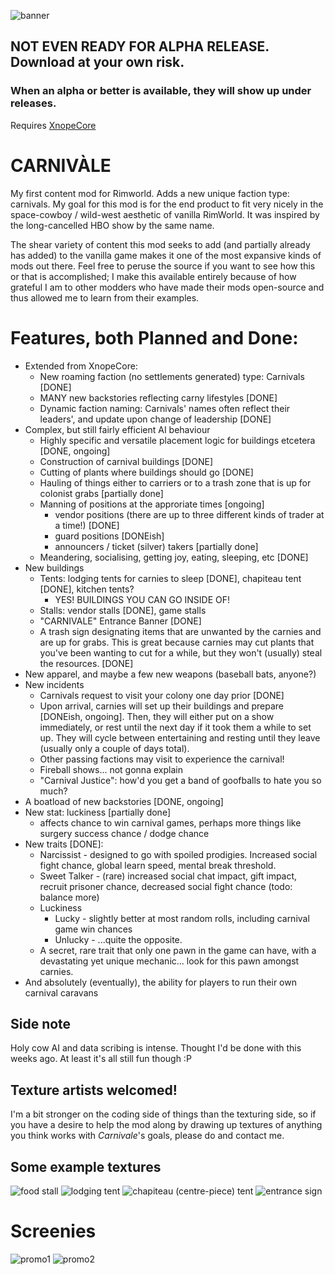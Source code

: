 ![banner](About/Preview.png)

## NOT EVEN READY FOR ALPHA RELEASE. Download at your own risk.
### When an alpha or better is available, they will show up under releases.
Requires [XnopeCore](https://github.com/Xnope/XnopeCore)

# CARNIVÀLE
My first content mod for Rimworld. Adds a new unique faction type: carnivals. My goal for this mod is for the end product to fit very nicely in the space-cowboy / wild-west aesthetic of vanilla RimWorld. It was inspired by the long-cancelled HBO show by the same name.

The shear variety of content this mod seeks to add (and partially already has added) to the vanilla game makes it one of the most expansive kinds of mods out there. Feel free to peruse the source if you want to see how this or that is accomplished; I make this available entirely because of how grateful I am to other modders who have made their mods open-source and thus allowed me to learn from their examples.

# Features, both Planned and Done:
* Extended from XnopeCore:
  * New roaming faction (no settlements generated) type: Carnivals [DONE]
  * MANY new backstories reflecting carny lifestyles [DONE]
  * Dynamic faction naming: Carnivals' names often reflect their leaders', and update upon change of leadership [DONE]
* Complex, but still fairly efficient AI behaviour
  * Highly specific and versatile placement logic for buildings etcetera [DONE, ongoing]
  * Construction of carnival buildings [DONE]
  * Cutting of plants where buildings should go [DONE]
  * Hauling of things either to carriers or to a trash zone that is up for colonist grabs [partially done]
  * Manning of positions at the approriate times [ongoing]
    * vendor positions (there are up to three different kinds of trader at a time!) [DONE]
    * guard positions [DONEish]
    * announcers / ticket (silver) takers [partially done]
  * Meandering, socialising, getting joy, eating, sleeping, etc [DONE]
* New buildings
  * Tents: lodging tents for carnies to sleep [DONE], chapiteau tent [DONE], kitchen tents?
    * YES! BUILDINGS YOU CAN GO INSIDE OF!
  * Stalls: vendor stalls [DONE], game stalls
  * "CARNIVALE" Entrance Banner [DONE]
  * A trash sign designating items that are unwanted by the carnies and are up for grabs. This is great because carnies may cut plants that you've been wanting to cut for a while, but they won't (usually) steal the resources. [DONE]
* New apparel, and maybe a few new weapons (baseball bats, anyone?)
* New incidents
  * Carnivals request to visit your colony one day prior [DONE]
  * Upon arrival, carnies will set up their buildings and prepare [DONEish, ongoing]. Then, they will either put on a show immediately, or rest until the next day if it took them a while to set up. They will cycle between entertaining and resting until they leave (usually only a couple of days total).
  * Other passing factions may visit to experience the carnival!
  * Fireball shows... not gonna explain
  * "Carnival Justice": how'd you get a band of goofballs to hate you so much?
* A boatload of new backstories [DONE, ongoing]
* New stat: luckiness [partially done]
  * affects chance to win carnival games, perhaps more things like surgery success chance / dodge chance
* New traits [DONE]:
  * Narcissist - designed to go with spoiled prodigies. Increased social fight chance, global learn speed, mental break threshold.
  * Sweet Talker - (rare) increased social chat impact, gift impact, recruit prisoner chance, decreased social fight chance (todo: balance more)
  * Luckiness
    * Lucky - slightly better at most random rolls, including carnival game win chances
    * Unlucky - ...quite the opposite.
  * A secret, rare trait that only one pawn in the game can have, with a devastating yet unique mechanic... look for this pawn amongst carnies.
* And absolutely (eventually), the ability for players to run their own carnival caravans

## Side note
Holy cow AI and data scribing is intense. Thought I'd be done with this weeks ago. At least it's all still fun though :P

## Texture artists welcomed!
I'm a bit stronger on the coding side of things than the texturing side, so if you have a desire to help the mod along by drawing up textures of anything you think works with *Carnivale*'s goals, please do and contact me.

## Some example textures
![food stall](Textures/Carnivale/Building/Stall_Food.png)
![lodging tent](Textures/Carnivale/Building/TentSquare_back.png)
![chapiteau (centre-piece) tent](Textures/Carnivale/Building/TentHuge_back.png)
![entrance sign](Textures/Carnivale/Building/EntrySign_back.png)

# Screenies
![promo1](Imagework/Promo/promo_1.png)
![promo2](Imagework/Promo/promo4.PNG)
